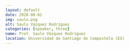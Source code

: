 ```yaml
---
layout: default
date: 2020-08-01
img: saulo.png
alt: Saulo Vázquez Rodríguez
categories: [speaker, three]
name: Prof. Saulo Vázquez Rodríguez
location: Universidad de Santiago de Compostela (ES)
---
```

